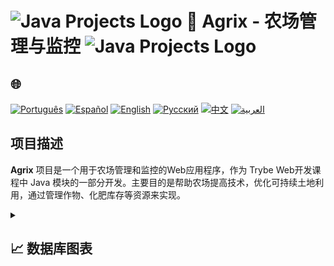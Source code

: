 # <img src="https://cdn-icons-png.flaticon.com/128/226/226777.png" alt="Java Projects Logo" width="42" height="30" /> 🌱 Agrix - 农场管理与监控 <img src="https://cdn-icons-png.flaticon.com/128/226/226777.png" alt="Java Projects Logo" width="42" height="30" />

## 🌐 
[![Português](https://img.shields.io/badge/Português-green)](https://github.com/SamuelRocha91/Agrix/blob/main/README.md) 
[![Español](https://img.shields.io/badge/Español-yellow)](https://github.com/SamuelRocha91/Agrix/blob/main/README_es.md) 
[![English](https://img.shields.io/badge/English-blue)](https://github.com/SamuelRocha91/Agrix/blob/main/README_en.md) 
[![Русский](https://img.shields.io/badge/Русский-lightgrey)](https://github.com/SamuelRocha91/Agrix/blob/main/README_ru.md) 
[![中文](https://img.shields.io/badge/中文-red)](https://github.com/SamuelRocha91/Agrix/blob/main/README_ch.md) 
[![العربية](https://img.shields.io/badge/العربية-orange)](https://github.com/SamuelRocha91/Agrix/blob/main/README_ar.md)

## 项目描述

**Agrix** 项目是一个用于农场管理和监控的Web应用程序，作为 Trybe Web开发课程中 Java 模块的一部分开发。主要目的是帮助农场提高技术，优化可持续土地利用，通过管理作物、化肥库存等资源来实现。

<details>
<summary><h2>📈 数据库图表</h2></summary>

![数据库图表](./images/diagrama.png)

<details>
  <summary><h2>已实现的功能</h2></summary>
  - **身份验证与授权**: 使用 Spring Security 实现安全的访问控制。
  - **农场与作物管理**: 提供农场、作物和化肥的注册和监控路线。
  - **API REST**: 提供与系统交互的接口。
  - **错误管理**: 使用 Spring Web 处理强大的错误管理。
  - **Docker 运行**: 完整的设置，用于在 Docker 容器中运行应用程序。
</details>

<details>
  <summary><h2>开发技能</h2></summary>
  - 使用 **Spring Framework** 开发安全可靠的应用程序。
  - 使用 **Spring Security** 实现用户的身份验证与授权。
  - 开发 **API REST**，提供农业管理的 CRUD 路由。
  - 集成 **Spring Data JPA**，将数据持久化到 MySQL。
  - 使用 **Docker** 容器化应用程序和测试环境。
  - 使用 **JUnit** 创建单元测试。
</details>

<details>
  <summary><h2>如何运行</h2></summary>
  
  1. **克隆仓库**:
     ```bash
     git clone https://github.com/SamuelRocha91/agrix.git
     ```

  2. **进入目录**:
     ```bash
     cd agrix
     ```

  3. **编译并运行**:
     使用 Maven 运行项目:
     ```bash
     mvn spring-boot:run
     ```

  4. **运行测试**:
     运行单元测试:
     ```bash
     mvn test
     ```

  5. **使用 Docker 运行**:
     构建并运行 Docker 容器:
     ```bash
     docker compose up
     ```
</details>

<details>
  <summary><h2>其他项目</h2></summary>
  - 🗳️ [投票系统](https://github.com/SamuelRocha91/sistemaDeVotacao/blob/main/README_ch.md)
  - 🏛️ [博物馆定位器](https://github.com/SamuelRocha91/localizadorDeMuseus/blob/main/README_ch.md)
  - 📃 [进展规则](https://github.com/SamuelRocha91/project_rule_of_progression/blob/main/README_ch.md)
</details>